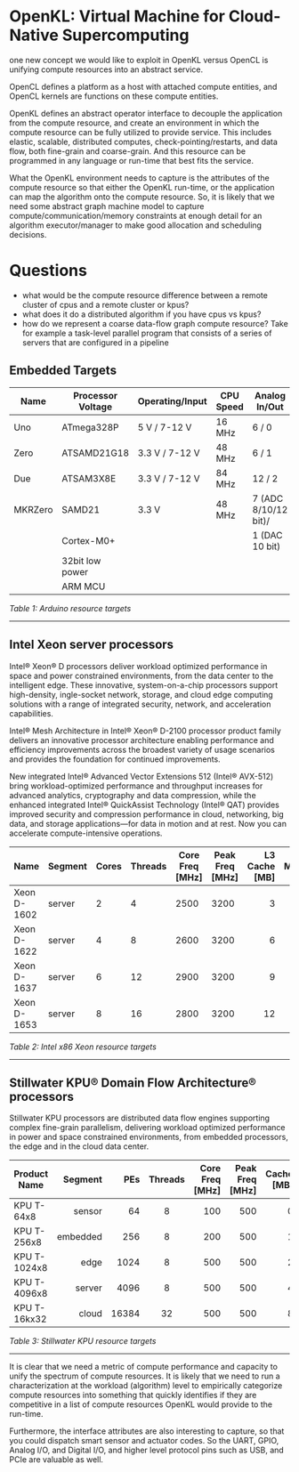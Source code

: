 # OpenKL: Virtual Machine for Cloud-Native Supercomputing

one new concept we would like to exploit in OpenKL versus OpenCL is unifying compute resources
into an abstract service.

OpenCL defines a platform as a host with attached compute entities, and OpenCL kernels are functions on
these compute entities.

OpenKL defines an abstract operator interface to decouple the application from the compute
resource, and create an environment in which the compute resource can be fully utilized to
provide service. This includes elastic, scalable, distributed computes, check-pointing/restarts,
and data flow, both fine-grain and coarse-grain. And this resource can be programmed in any
language or run-time that best fits the service.

What the OpenKL environment needs to capture is the attributes of the compute resource so that
either the OpenKL run-time, or the application can map the algorithm onto the compute resource.
So, it is likely that we need some abstract graph machine model to capture compute/communication/memory
constraints at enough detail for an algorithm executor/manager to make good allocation and scheduling
decisions.

# Questions
- what would be the compute resource difference between a remote cluster of cpus and a remote cluster or kpus?
- what does it do a distributed algorithm if you have cpus vs kpus?
- how do we represent a coarse data-flow graph compute resource? Take for example a task-level parallel
program that consists of a series of servers that are configured in a pipeline


## Embedded Targets

| Name	  | Processor Voltage | Operating/Input | CPU Speed | Analog In/Out        | Digital IO/PWM | EEPROM [kB] | SRAM [kB] | Flash [kB] | USB     | UART |
|---------|-------------------|-----------------|-----------|----------------------|----------------|-------------|-----------|------------|---------|------|
| Uno     | ATmega328P        | 5 V / 7-12 V    | 16 MHz    | 6 / 0                | 14/6           | 1           | 2         | 32         | Regular | 1    |
| Zero    | ATSAMD21G18       | 3.3 V / 7-12 V  | 48 MHz    | 6 / 1                | 14/10          | -           | 32        | 256        | 2 Micro | 2    |
| Due     | ATSAM3X8E         | 3.3 V / 7-12 V  | 84 MHz    | 12 / 2               | 54/12          | -           | 96        | 512        | 2 Micro | 4    |
| MKRZero | SAMD21            | 3.3 V           | 48 MHz    | 7 (ADC 8/10/12 bit)/ | 22/12  | -           | 32        | 256        | 1       | 1    |
|         | Cortex-M0+        |                 |           | 1 (DAC 10 bit)       |						
|         | 32bit low power	  |								
|         | ARM MCU			  |						

_Table 1: Arduino resource targets_

---


## Intel Xeon server processors

Intel® Xeon® D processors deliver workload optimized performance in space and power constrained environments, 
from the data center to the intelligent edge. These innovative, system-on-a-chip processors support high-density, 
ingle-socket network, storage, and cloud edge computing solutions with a range of integrated security, network, 
and acceleration capabilities.

Intel® Mesh Architecture in Intel® Xeon® D-2100 processor product family delivers an innovative processor
 architecture enabling performance and efficiency improvements across the broadest variety of usage scenarios 
 and provides the foundation for continued improvements.

New integrated Intel® Advanced Vector Extensions 512 (Intel® AVX-512) bring workload-optimized performance 
and throughput increases for advanced analytics, cryptography and data compression, while the enhanced 
integrated Intel® QuickAssist Technology (Intel® QAT) provides improved security and compression performance 
in cloud, networking, big data, and storage applications—for data in motion and at rest. Now you can 
accelerate compute-intensive operations.
						

| Name	      | Segment | Cores | Threads | Core Freq [MHz] | Peak Freq [MHz] | L3 Cache [MB] | Max Memory [GB] | Memory Type | Memory Freq [MHz] | Nr Memory Channels | PCIe lanes       | USB   | GPIO | UART | TDP [W] |
|-------------|---------|-------|---------|-----------|-----------|---------:|-----------:|-------------|------------:|-----------|------------------|-------|------|------|----:|
| Xeon D-1602 | server  | 2     | 4       | 2500      | 3200      | 3        | 128        | DDR3, DDR4  | 2133        | 2         | 32 PCIe 2.0/3.0  | 8     | yes  | yes  | 27  |
| Xeon D-1622 | server  | 4     | 8       | 2600      | 3200      | 6        | 128        | DDR3, DDR4  | 2133        | 2         | 32 PCIe 2.0/3.0  | 8     | yes  | yes  | 40  |
| Xeon D-1637 | server  | 6     | 12      | 2900      | 3200      | 9        | 128        | DDR3, DDR4  | 2400        | 2         | 32 PCIe 2.0/3.0  | 8     | yes  | yes  | 55  |
| Xeon D-1653 | server  | 8     | 16      | 2800      | 3200      | 12       | 128        | DDR3, DDR4  | 2400        | 2         | 32 PCIe 2.0/3.0  | 8     | yes  | yes  | 65  |

_Table 2: Intel x86 Xeon resource targets_

---

## Stillwater KPU® Domain Flow Architecture® processors

Stillwater KPU processors are distributed data flow engines supporting complex fine-grain parallelism, delivering workload optimized performance in
power and space constrained environments, from embedded processors, the edge and in the cloud data center.

| Product Name   | Segment   | PEs | Threads | Core Freq [MHz] | Peak Freq [MHz] | Cache [MB] | Max Memory [GB] | Memory Type | Memory Freq [MHz] | Memory Channels | PCIe  | USB   | GPIO | UART | TDP [W] |           
|----------------|----------:|----------:|:-------:|----------:|----------:|------:|-----------:|-------------|------------:|----------|-------|-------|------|------|----:|
| KPU T-64x8     | sensor    | 64        | 8       | 100       | 500       | 0     | 1          | DDR3,DDR4   | 1200        | 1        | 32    | 4     | yes  | no   | 5   |
| KPU T-256x8    | embedded  | 256       | 8       | 200       | 500       | 1     | 2          | DDR3,DDR4   | 1200        | 1        | 32    | 4     | yes  | no   | 25  |
| KPU T-1024x8   | edge      | 1024      | 8       | 500       | 500       | 2     | 4          | DDR3,DDR4   | 1200        | 1        | 32    | 4     | yes  | no   | 75  |
| KPU T-4096x8   | server    | 4096      | 8       | 500       | 500       | 4     | 16         | DDR3,DDR4   | 1200        | 2        | 32    | 4     | yes  | no   | 150 |
| KPU T-16kx32   | cloud     | 16384     | 32      | 500       | 500       | 8     | 16         | DDR3,DDR4   | 1200        | 4        | 32    | 4     | yes  | no   | 300 |

_Table 3: Stillwater KPU resource targets_

---

It is clear that we need a metric of compute performance and capacity to unify the spectrum of compute resources.
It is likely that we need to run a characterization at the workload (algorithm) level to empirically categorize
compute resources into something that quickly identifies if they are competitive in a list of compute resources
OpenKL would provide to the run-time.

Furthermore, the interface attributes are also interesting to capture, so that you could dispatch smart sensor 
and actuator codes. So the UART, GPIO, Analog I/O, and Digital I/O, and higher level protocol pins such as
USB, and PCIe are valuable as well.